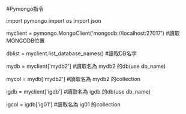 #Pymongo指令



import pymongo
import os
import json

myclient = pymongo.MongoClient('mongodb://localhost:27017')      #讀取MONGODB位置

dblist = myclient.list_database_names()                          #讀取DB名字

mydb = myclient['mydb2']                                         #讀取名為 mydb2 的db(use db_name)

mycol = mydb['mydb2']                                            #讀取名為 mydb2 的collection

igdb = myclient['igdb']                                          #讀取名為 igdb 的db(use db_name)
 
igcol = igdb['ig01']                                             #讀取名為 ig01 的collection



##
